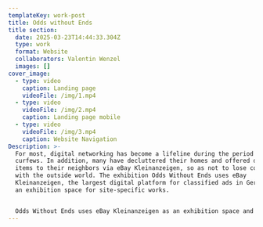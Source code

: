 ```yaml
---
templateKey: work-post
title: Odds without Ends
title section:
  date: 2025-03-23T14:44:33.304Z
  type: work
  format: Website
  collaborators: Valentin Wenzel
  images: []
cover_image:
  - type: video
    caption: Landing page
    videoFile: /img/1.mp4
  - type: video
    videoFile: /img/2.mp4
    caption: Landing page mobile
  - type: video
    videoFile: /img/3.mp4
    caption: Website Navigation
Description: >-
  For most, digital networking has become a lifeline during the period of
  curfews. In addition, many have decluttered their homes and offered discarded
  items to their neighbors via eBay Kleinanzeigen, so as not to lose contact
  with the outside world. The exhibition Odds Without Ends uses eBay
  Kleinanzeigen, the largest digital platform for classified ads in Germany, as
  an exhibition space for site-specific works.


  Odds Without Ends uses eBay Kleinanzeigen as an exhibition space and brings art directly to bargain hunters' homes. The works on display use the ad space as their medium and the vented space as their public. Each work is live for a limited time only, during which it may be discovered by accident or on purpose. The works unfold over a maximum of 60 days - the maximum lifespan of ads on eBay Kleinanzeigen — following their own logic of exchange and participation. The exhibition Odds Without Ends features works developed specifically for eBay Kleinanzeigen by students in the Brenner/Bitnik class. It was organized by the !Mediengruppe Bitnik.
---
```

